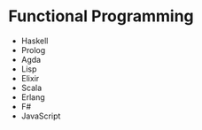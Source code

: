# Functional Programming

* Haskell
* Prolog
* Agda
* Lisp
* Elixir
* Scala
* Erlang
* F#
* JavaScript